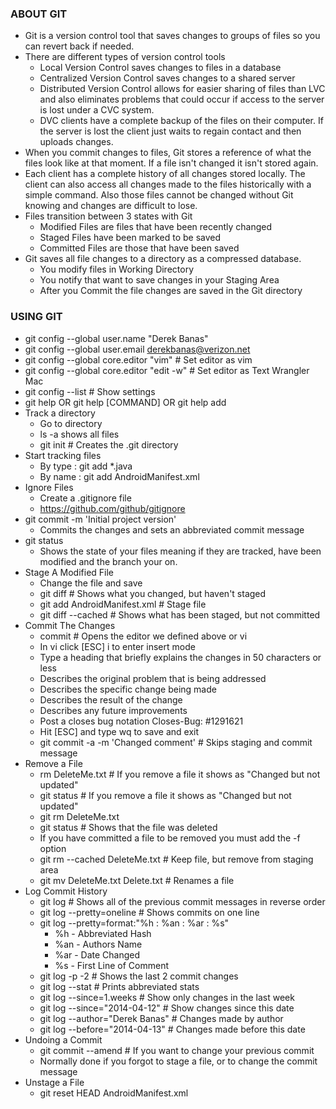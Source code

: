 ### ABOUT GIT
- Git is a version control tool that saves changes to groups of files so you can revert back if needed.
- There are different types of version control tools
	- Local Version Control saves changes to files in a database
	- Centralized Version Control saves changes to a shared server
	- Distributed Version Control allows for easier sharing of files than LVC and also eliminates problems that could occur if access to the server is lost under a CVC system.
	- DVC clients have a complete backup of the files on their computer. If the server is lost the client just waits to regain contact and then uploads changes.
- When you commit changes to files, Git stores a reference of what the files look like at that moment. If a file isn't changed it isn't stored again.
- Each client has a complete history of all changes stored locally. The client can also access all changes made to the files historically with a simple command. Also those files cannot be changed without Git knowing and changes are difficult to lose.
- Files transition between 3 states with Git
	- Modified Files are files that have been recently changed
	- Staged Files have been marked to be saved
	- Committed Files are those that have been saved
- Git saves all file changes to a directory as a compressed database. 
	- You modify files in Working Directory
	- You notify that want to save changes in your Staging Area
	- After you Commit the file changes are saved in the Git directory

### USING GIT
- git config --global user.name "Derek Banas" 
- git config --global user.email derekbanas@verizon.net
- git config --global core.editor "vim" # Set editor as vim
- git config --global core.editor "edit -w" # Set editor as Text Wrangler Mac
- git config --list # Show settings
- git help OR git help [COMMAND] OR git help add
- Track a directory
	- Go to directory
	- ls -a shows all files
	- git init # Creates the .git directory
- Start tracking files
	- By type : git add *.java
	- By name : git add AndroidManifest.xml
- Ignore Files
	- Create a .gitignore file
	- https://github.com/github/gitignore
- git commit -m 'Initial project version' 
	- Commits the changes and sets an abbreviated commit message
- git status
	- Shows the state of your files meaning if they are tracked, have been modified and the branch your on.
- Stage A Modified File
	- Change the file and save
	- git diff # Shows what you changed, but haven't staged
	- git add AndroidManifest.xml # Stage file
	- git diff --cached # Shows what has been staged, but not committed 
- Commit The Changes
	- commit # Opens the editor we defined above or vi
	- In vi click [ESC] i to enter insert mode
	- Type a heading that briefly explains the changes in 50 characters or less
	- Describes the original problem that is being addressed
	- Describes the specific change being made
	- Describes the result of the change
	- Describes any future improvements
	- Post a closes bug notation Closes-Bug: #1291621
	- Hit [ESC] and type wq to save and exit
	- git commit -a -m 'Changed comment' # Skips staging and commit message
- Remove a File
	- rm DeleteMe.txt # If you remove a file it shows as "Changed but not updated"
	- git status # If you remove a file it shows as "Changed but not updated"
	- git rm DeleteMe.txt
	- git status # Shows that the file was deleted
	- If you have committed a file to be removed you must add the -f option
	- git rm --cached DeleteMe.txt # Keep file, but remove from staging area
	- git mv DeleteMe.txt Delete.txt # Renames a file
- Log Commit History
	- git log # Shows all of the previous commit messages in reverse order
	- git log --pretty=oneline # Shows commits on one line
	- git log --pretty=format:"%h : %an : %ar : %s" 
		- %h - Abbreviated Hash  
		- %an - Authors Name
		- %ar - Date Changed
		- %s - First Line of Comment
	- git log -p -2 # Shows the last 2 commit changes
	- git log --stat # Prints abbreviated stats
	- git log --since=1.weeks # Show only changes in the last week
	- git log --since="2014-04-12" # Show changes since this date
	- git log --author="Derek Banas" # Changes made by author
	- git log --before="2014-04-13" # Changes made before this date
- Undoing a Commit
	- git commit --amend # If you want to change your previous commit
	- Normally done if you forgot to stage a file, or to change the commit message
- Unstage a File
	- git reset HEAD AndroidManifest.xml
